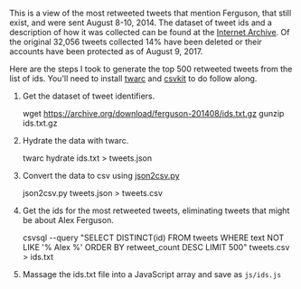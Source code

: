 This is a view of the most retweeted tweets that mention Ferguson, that still exist, and were sent August 8-10, 2014. The dataset of tweet ids and a description of how it was collected can be found at the [Internet Archive](https://archive.org/details/ferguson-201408). Of the original 32,056 tweets collected 14% have been deleted or their accounts have been protected as of August 9, 2017.

Here are the steps I took to generate the top 500 retweeted tweets from the list
of ids. You'll need to install [twarc](https://github.com/docnow/twarc) and
[csvkit](https://csvkit.readthedocs.io/) to do follow along.

1. Get the dataset of tweet identifiers.

    wget https://archive.org/download/ferguson-201408/ids.txt.gz gunzip ids.txt.gz

2. Hydrate the data with twarc.

    twarc hydrate ids.txt > tweets.json 

3. Convert the data to csv using [json2csv.py](https://github.com/DocNow/twarc/blob/master/utils/json2csv.py)

    json2csv.py tweets.json > tweets.csv
    
4. Get the ids for the most retweeted tweets, eliminating tweets that might be
   about Alex Ferguson.
   
    csvsql --query "SELECT DISTINCT(id) FROM tweets WHERE text NOT LIKE '% Alex %' ORDER BY retweet_count DESC LIMIT 500" tweets.csv > ids.txt
   
5. Massage the ids.txt file into a JavaScript array and save as `js/ids.js`
